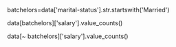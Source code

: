 



batchelors=data['marital-status'].str.startswith('Married')


data[batchelors]['salary'].value_counts()

data[~ batchelors]['salary'].value_counts()

